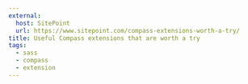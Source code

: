 ```yaml
---
external:
  host: SitePoint
  url: https://www.sitepoint.com/compass-extensions-worth-a-try/
title: Useful Compass extensions that are worth a try
tags:
  - sass
  - compass
  - extension
---
```

